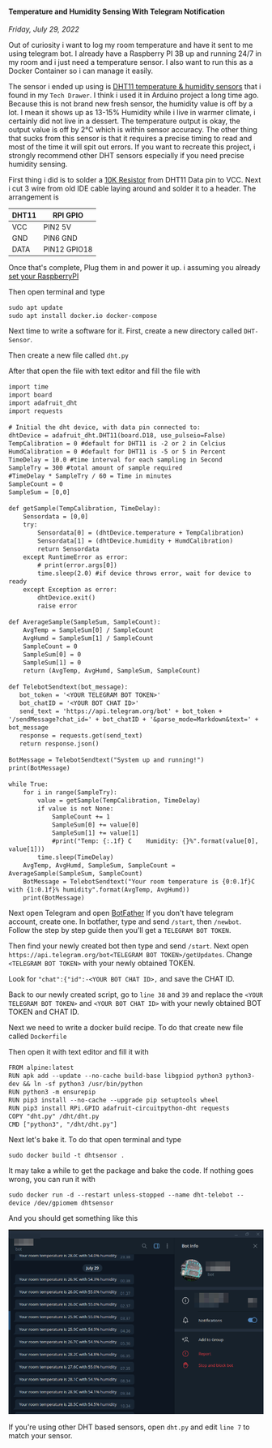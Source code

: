 #### Temperature and Humidity Sensing With Telegram Notification
_Friday, July 29, 2022_

Out of curiosity i want to log my room temperature and have it sent to me 
using telegram bot. I already have a Raspberry PI 3B up and running 24/7 
in my room and i just need a temperature sensor. I also want to run this 
as a Docker Container so i can manage it easily.

The sensor i ended up using is 
[DHT11 temperature & humidity sensors](https://learn.adafruit.com/dht)
that i found in my `Tech Drawer`. I think i used it in Arduino project 
a long time ago. Because this is not brand new fresh sensor, the humidity 
value is off by a lot. I mean it shows up as 13-15% Humidity while i live 
in warmer climate, i certainly did not live in a dessert. The temperature 
output is okay, the output value is off by 2°C which is within sensor 
accuracy. The other thing that sucks from this sensor is that it requires 
a precise timing to read and most of the time it will spit out errors. 
If you want to recreate this project, i strongly recommend other DHT 
sensors especially if you need precise humidity sensing.

First thing i did is to solder a 
[10K Resistor](https://www.adafruit.com/product/2784) from DHT11 Data pin 
to VCC. Next i cut 3 wire from old IDE cable laying around and solder it 
to a header. The arrangement is

<table class="table">
    <thead>
        <tr>
            <th>DHT11</th>
            <th>RPI GPIO</th>
        </tr>
    </thead>
    <tbody>
        <tr>
            <td>VCC</td>
            <td>PIN2 5V</td>
        </tr>
        <tr>
            <td>GND</td>
            <td>PIN6 GND</td>
        </tr>
        <tr>
            <td>DATA</td>
            <td>PIN12 GPIO18</td>
        </tr>
    </tbody>
</table>

Once that's complete, Plug them in and power it up. i assuming you already 
[set your RaspberryPI](https://projects.raspberrypi.org/en/projects/raspberry-pi-getting-started) 

Then open terminal and type
```
sudo apt update
sudo apt install docker.io docker-compose
```

Next time to write a software for it. First, create a new directory called `DHT-Sensor`.

Then create a new file called `dht.py`

After that open the file with text editor and fill the file with
```
import time
import board
import adafruit_dht
import requests

# Initial the dht device, with data pin connected to:
dhtDevice = adafruit_dht.DHT11(board.D18, use_pulseio=False)
TempCalibration = 0 #default for DHT11 is -2 or 2 in Celcius
HumdCalibration = 0 #default for DHT11 is -5 or 5 in Percent
TimeDelay = 10.0 #time interval for each sampling in Second
SampleTry = 300 #total amount of sample required
#TimeDelay * SampleTry / 60 = Time in minutes
SampleCount = 0
SampleSum = [0,0]

def getSample(TempCalibration, TimeDelay):
    Sensordata = [0,0]
    try:
        Sensordata[0] = (dhtDevice.temperature + TempCalibration)
        Sensordata[1] = (dhtDevice.humidity + HumdCalibration)
        return Sensordata
    except RuntimeError as error:
        # print(error.args[0])
        time.sleep(2.0) #if device throws error, wait for device to ready
    except Exception as error:
        dhtDevice.exit()
        raise error

def AverageSample(SampleSum, SampleCount):
    AvgTemp = SampleSum[0] / SampleCount
    AvgHumd = SampleSum[1] / SampleCount
    SampleCount = 0
    SampleSum[0] = 0
    SampleSum[1] = 0
    return (AvgTemp, AvgHumd, SampleSum, SampleCount)

def TelebotSendtext(bot_message):
   bot_token = '<YOUR TELEGRAM BOT TOKEN>'
   bot_chatID = '<YOUR BOT CHAT ID>'
   send_text = 'https://api.telegram.org/bot' + bot_token + '/sendMessage?chat_id=' + bot_chatID + '&parse_mode=Markdown&text=' + bot_message
   response = requests.get(send_text)
   return response.json()

BotMessage = TelebotSendtext("System up and running!")
print(BotMessage)

while True:
    for i in range(SampleTry):
        value = getSample(TempCalibration, TimeDelay)
        if value is not None:
            SampleCount += 1
            SampleSum[0] += value[0]
            SampleSum[1] += value[1]
            #print("Temp: {:.1f} C    Humidity: {}%".format(value[0], value[1]))
        time.sleep(TimeDelay)
    AvgTemp, AvgHumd, SampleSum, SampleCount = AverageSample(SampleSum, SampleCount)
    BotMessage = TelebotSendtext("Your room temperature is {0:0.1f}C with {1:0.1f}% humidity".format(AvgTemp, AvgHumd))
    print(BotMessage)
```

Next open Telegram and open [BotFather](https://t.me/botfather) 
If you don't have telegram account, create one. In botfather, 
type and send `/start`, then `/newbot`. Follow the step by step guide 
then you'll get a `TELEGRAM BOT TOKEN`.

Then find your newly created bot then type and send `/start`. Next 
open `https://api.telegram.org/bot<TELEGRAM BOT TOKEN>/getUpdates`. Change 
`<TELEGRAM BOT TOKEN>` with your newly obtained TOKEN.

Look for `"chat":{"id":-<YOUR BOT CHAT ID>,` and save the CHAT ID.

Back to our newly created script, go to `line 38` and `39` and replace the 
`<YOUR TELEGRAM BOT TOKEN>` and `<YOUR BOT CHAT ID>` with your newly obtained 
BOT TOKEN and CHAT ID.

Next we need to write a docker build recipe. To do that create new file 
called `Dockerfile`

Then open it with text editor and fill it with 
```
FROM alpine:latest
RUN apk add --update --no-cache build-base libgpiod python3 python3-dev && ln -sf python3 /usr/bin/python
RUN python3 -m ensurepip
RUN pip3 install --no-cache --upgrade pip setuptools wheel
RUN pip3 install RPi.GPIO adafruit-circuitpython-dht requests
COPY "dht.py" /dht/dht.py
CMD ["python3", "/dht/dht.py"]
```

Next let's bake it. To do that open terminal and type
```
sudo docker build -t dhtsensor .
```

It may take a while to get the package and bake the code. 
If nothing goes wrong, you can run it with 
```
sudo docker run -d --restart unless-stopped --name dht-telebot --device /dev/gpiomem dhtsensor
```

And you should get something like this
<div class="row">
	<div class="col-sm-2"></div>
	<div class="col-sm-8">
		<div class="img-thumbnail">
			<img class="img-fluid" src="./posts/2022-07-29-temperature-and-humidity-sensing-with-telegram-notification/01.png" alt="img">
		</div>
	</div>
	<div class="col-sm-2"></div>
</div>

If you're using other DHT based sensors, open `dht.py` and edit `line 7` to 
match your sensor.
